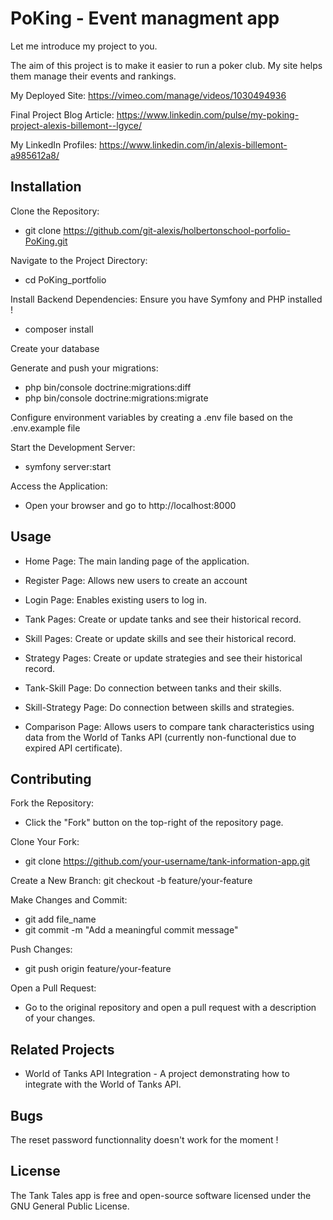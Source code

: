 # PoKing - Event managment app

Let me introduce my project to you.

The aim of this project is to make it easier to run a poker club. My site helps them manage their events and rankings.

My Deployed Site: https://vimeo.com/manage/videos/1030494936

Final Project Blog Article: https://www.linkedin.com/pulse/my-poking-project-alexis-billemont--lgyce/

My LinkedIn Profiles: https://www.linkedin.com/in/alexis-billemont-a985612a8/


## Installation
Clone the Repository:
* git clone https://github.com/git-alexis/holbertonschool-porfolio-PoKing.git

Navigate to the Project Directory:
* cd PoKing_portfolio

Install Backend Dependencies:
Ensure you have Symfony and PHP installed !
* composer install

Create your database

Generate and push your migrations:
* php bin/console doctrine:migrations:diff
* php bin/console doctrine:migrations:migrate

Configure environment variables by creating a .env file based on the .env.example file

Start the Development Server:
* symfony server:start

Access the Application:
* Open your browser and go to http://localhost:8000


## Usage
* Home Page: The main landing page of the application.
* Register Page: Allows new users to create an account
* Login Page: Enables existing users to log in.

* Tank Pages: Create or update tanks and see their historical record.
* Skill Pages: Create or update skills and see their historical record.
* Strategy Pages: Create or update strategies and see their historical record.

* Tank-Skill Page: Do connection between tanks and their skills.
* Skill-Strategy Page: Do connection between skills and strategies.

* Comparison Page: Allows users to compare tank characteristics using data from the World of Tanks API (currently non-functional due to expired API certificate).


## Contributing
Fork the Repository:
* Click the "Fork" button on the top-right of the repository page.

Clone Your Fork:
* git clone https://github.com/your-username/tank-information-app.git

Create a New Branch:
git checkout -b feature/your-feature

Make Changes and Commit:
* git add file_name
* git commit -m "Add a meaningful commit message"

Push Changes:
* git push origin feature/your-feature

Open a Pull Request:
* Go to the original repository and open a pull request with a description of your changes.


## Related Projects
* World of Tanks API Integration - A project demonstrating how to integrate with the World of Tanks API.


## Bugs
The reset password functionnality doesn't work for the moment !


## License
The Tank Tales app is free and open-source software licensed under the GNU General Public License.
